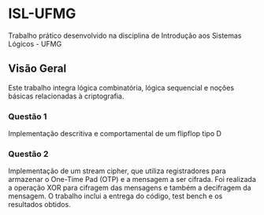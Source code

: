 # ISL-UFMG
Trabalho prático desenvolvido na disciplina de Introdução aos Sistemas Lógicos - UFMG

## Visão Geral
Este trabalho integra lógica combinatória, lógica sequencial e noções básicas relacionadas à criptografia.

### Questão 1
Implementação descritiva e comportamental de um flipflop tipo D

### Questão 2
Implementação de um stream cipher, que utiliza registradores para armazenar o One-Time Pad (OTP) e a mensagem a ser cifrada. 
Foi realizada a operação XOR para cifragem das mensagens e também a decifragem da mensagem. 
O trabalho inclui a entrega do código, test bench e os resultados obtidos.

